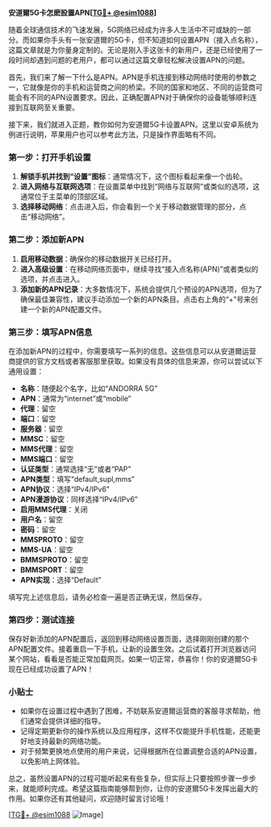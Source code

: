 **安道爾5G卡怎麽設置APN[[TG💪+ @esim1088](https://t.me/s/esim1088)]**

随着全球通信技术的飞速发展，5G网络已经成为许多人生活中不可或缺的一部分。而如果你手头有一张安道爾的5G卡，但不知道如何设置APN（接入点名称），这篇文章就是为你量身定制的。无论是刚入手这张卡的新用户，还是已经使用了一段时间却遇到问题的老用户，都可以通过这篇文章轻松解决设置APN的问题。

首先，我们来了解一下什么是APN。APN是手机连接到移动网络时使用的参数之一，它就像是你的手机和运营商之间的桥梁。不同的国家和地区、不同的运营商可能会有不同的APN设置要求。因此，正确配置APN对于确保你的设备能够顺利连接到互联网至关重要。

接下来，我们就进入正题，教你如何为安道爾5G卡设置APN。这里以安卓系统为例进行说明，苹果用户也可以参考此方法，只是操作界面略有不同。

### 第一步：打开手机设置

1. **解锁手机并找到“设置”图标**：通常情况下，这个图标看起来像一个齿轮。
2. **进入网络与互联网选项**：在设置菜单中找到“网络与互联网”或类似的选项，这通常位于主菜单的顶部区域。
3. **选择移动网络**：点击进入后，你会看到一个关于移动数据管理的部分，点击“移动网络”。

### 第二步：添加新APN

1. **启用移动数据**：确保你的移动数据开关已经打开。
2. **进入高级设置**：在移动网络页面中，继续寻找“接入点名称(APN)”或者类似的选项，并点击进入。
3. **添加新的APN记录**：大多数情况下，系统会提供几个预设的APN选项，但为了确保最佳兼容性，建议手动添加一个新的APN条目。点击右上角的“+”号来创建一个新的APN配置文件。

### 第三步：填写APN信息

在添加新APN的过程中，你需要填写一系列的信息。这些信息可以从安道爾运营商提供的官方文档或者客服那里获取。如果没有具体的信息来源，你可以尝试以下通用设置：

- **名称**：随便起个名字，比如“ANDORRA 5G”
- **APN**：通常为“internet”或“mobile”
- **代理**：留空
- **端口**：留空
- **服务器**：留空
- **MMSC**：留空
- **MMS代理**：留空
- **MMS端口**：留空
- **认证类型**：通常选择“无”或者“PAP”
- **APN类型**：填写“default,supl,mms”
- **APN协议**：选择“IPv4/IPv6”
- **APN漫游协议**：同样选择“IPv4/IPv6”
- **启用MMS代理**：关闭
- **用户名**：留空
- **密码**：留空
- **MMSPROTO**：留空
- **MMS-UA**：留空
- **BMMSPROTO**：留空
- **BMMSPORT**：留空
- **APN实现**：选择“Default”

填写完上述信息后，请务必检查一遍是否正确无误，然后保存。

### 第四步：测试连接

保存好新添加的APN配置后，返回到移动网络设置页面，选择刚刚创建的那个APN配置文件。接着重启一下手机，让新的设置生效。之后试着打开浏览器访问某个网站，看看是否能正常加载网页。如果一切正常，恭喜你！你的安道爾5G卡现在已经成功设置了APN！

### 小贴士

- 如果你在设置过程中遇到了困难，不妨联系安道爾运营商的客服寻求帮助，他们通常会提供详细的指导。
- 记得定期更新你的操作系统以及应用程序，这样不仅能提升手机性能，还能更好地支持最新的网络功能。
- 对于频繁更换地点使用的用户来说，记得根据所在位置调整合适的APN设置，以免影响上网体验。

总之，虽然设置APN的过程可能听起来有些复杂，但实际上只要按照步骤一步步来，就能顺利完成。希望这篇指南能够帮到你，让你的安道爾5G卡发挥出最大的作用。如果你还有其他疑问，欢迎随时留言讨论哦！

[[TG💪+ @esim1088](https://t.me/s/esim1088) ![Image](https://i.postimg.cc/4NQfJmqS/Snipaste-2025-05-13-00-14-12.png)]